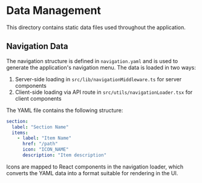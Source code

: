 # Data Management

This directory contains static data files used throughout the application.

## Navigation Data

The navigation structure is defined in `navigation.yaml` and is used to generate the application's navigation menu. The data is loaded in two ways:

1. Server-side loading in `src/lib/navigationMiddleware.ts` for server components
2. Client-side loading via API route in `src/utils/navigationLoader.tsx` for client components

The YAML file contains the following structure:

```yaml
section:
  label: "Section Name"
  items:
    - label: "Item Name"
      href: "/path"
      icon: "ICON_NAME"
      description: "Item description"
```

Icons are mapped to React components in the navigation loader, which converts the YAML data into a format suitable for rendering in the UI.
